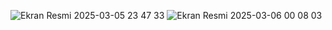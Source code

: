 ![Ekran Resmi 2025-03-05 23 47 33](https://github.com/user-attachments/assets/6789ffa1-2998-4206-a964-f55d245ce2a9)
![Ekran Resmi 2025-03-06 00 08 03](https://github.com/user-attachments/assets/148f199a-9a18-4753-8a46-b9e9195b4c1f)
